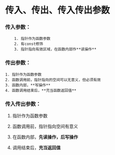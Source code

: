 # 传入、传出、传入传出参数

### 传入参数：

		1. 指针作为函数参数
  		2. 有const修饰
  		3. 指针指向有效区域，在函数内部作**读操作**

### 传出参数：

	1. 指针作为函数参数
 	2. 函数调用前，指针指向的空间可以无意义，但必须有效
 	3. 函数内部，**写操作**
 	4. 函数调用结束后，**充当函数返回值**

### 传入传出参数：

1. 指针作为函数参数

2. 函数调用前，指针指向空间有意义
3. 在函数内部，**先读操作，后写操作**
4. 调用结束后，**充当返回值**

